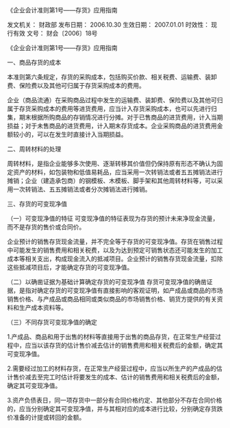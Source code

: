 
	
		
	
《企业会计准则第1号——存货》应用指南
	
	
发文机关：	财政部
发布日期：	2006.10.30
生效日期：	2007.01.01
时效性：	现行有效
文号：	财会〔2006〕18号
	
	

	
	

	
	

《企业会计准则第1号——存货》应用指南

一、商品存货的成本

本准则第六条规定，存货的采购成本，包括购买价款、相关税费、运输费、装卸费、保险费以及其他可归属于存货采购成本的费用。

企业（商品流通）在采购商品过程中发生的运输费、装卸费、保险费以及其他可归属于存货采购成本的费用等进货费用，应当计入存货采购成本，也可以先进行归集，期末根据所购商品的存销情况进行分摊。对于已售商品的进货费用，计入当期损益；对于未售商品的进货费用，计入期末存货成本。企业采购商品的进货费用金额较小的，可以在发生时直接计入当期损益。

二、周转材料的处理

周转材料，是指企业能够多次使用、逐渐转移其价值但仍保持原有形态不确认为固定资产的材料，如包装物和低值易耗品，应当采用一次转销法或者五五摊销法进行摊销；企业（建造承包商）的钢模板、木模板、脚手架和其他周转材料等，可以采用一次转销法、五五摊销法或者分次摊销法进行摊销。

三、存货的可变现净值

（一）可变现净值的特征 可变现净值的特征表现为存货的预计未来净现金流量，而不是存货的售价或合同价。

企业预计的销售存货现金流量，并不完全等于存货的可变现净值。存货在销售过程中可能发生的销售费用和相关税费，以及为达到预定可销售状态还可能发生的加工成本等相关支出，构成现金流入的抵减项目。企业预计的销售存货现金流量，扣除这些抵减项目后，才能确定存货的可变现净值。

（二）以确凿证据为基础计算确定存货的可变现净值
存货可变现净值的确凿证据，是指对确定存货的可变现净值有直接影响的客观证明，如产成品或商品的市场销售价格、与产成品或商品相同或类似商品的市场销售价格、销货方提供的有关资料和生产成本资料等。

（三）不同存货可变现净值的确定

1.产成品、商品和用于出售的材料等直接用于出售的商品存货，在正常生产经营过程中，应当以该存货的估计售价减去估计的销售费用和相关税费后的金额，确定其可变现净值。

2.需要经过加工的材料存货，在正常生产经营过程中，应当以所生产的产成品的估计售价减去至完工时估计将要发生的成本、估计的销售费用和相关税费后的金额，确定其可变现净值。

3.资产负债表日，同一项存货中一部分有合同价格约定、其他部分不存在合同价格的，应当分别确定其可变现净值，并与其相对应的成本进行比较，分别确定存货跌价准备的计提或转回的金额。
